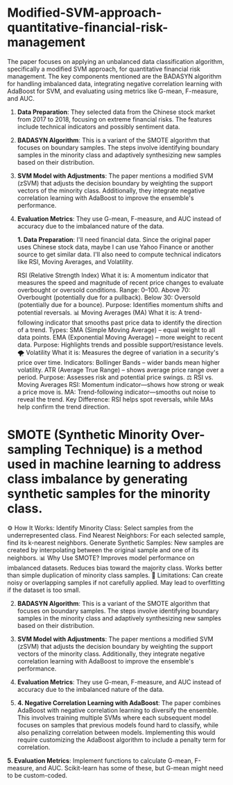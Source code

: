 # Modified-SVM-approach-quantitative-financial-risk-management
The paper focuses on applying an unbalanced data classification algorithm, specifically a modified SVM approach, for quantitative financial risk management. The key components mentioned are the BADASYN algorithm for handling imbalanced data, integrating negative correlation learning with AdaBoost for SVM, and evaluating using metrics like G-mean, F-measure, and AUC.

1. **Data Preparation**: They selected data from the Chinese stock market from 2017 to 2018, focusing on extreme financial risks. The features include technical indicators and possibly sentiment data.
2.  **BADASYN Algorithm**: This is a variant of the SMOTE algorithm that focuses on boundary samples. The steps involve identifying boundary samples in the minority class and adaptively synthesizing new samples based on their distribution.
3.   **SVM Model with Adjustments**: The paper mentions a modified SVM (zSVM) that adjusts the decision boundary by weighting the support vectors of the minority class. Additionally, they integrate negative correlation learning with AdaBoost to improve the ensemble's performance.
4. **Evaluation Metrics**: They use G-mean, F-measure, and AUC instead of accuracy due to the imbalanced nature of the data.



   **1. Data Preparation**: I'll need financial data. Since the original paper uses Chinese stock data, maybe I can use Yahoo Finance or another source to get similar data. I'll also need to compute technical indicators like RSI, Moving Averages, and Volatility.

   RSI (Relative Strength Index)
What it is: A momentum indicator that measures the speed and magnitude of recent price changes to evaluate overbought or oversold conditions.
Range: 0–100.
Above 70: Overbought (potentially due for a pullback).
Below 30: Oversold (potentially due for a bounce).
Purpose: Identifies momentum shifts and potential reversals.
📊 Moving Averages (MA)
What it is: A trend-following indicator that smooths past price data to identify the direction of a trend.
Types:
SMA (Simple Moving Average) – equal weight to all data points.
EMA (Exponential Moving Average) – more weight to recent data.
Purpose: Highlights trends and possible support/resistance levels.
🌪️ Volatility
What it is: Measures the degree of variation in a security's price over time.
Indicators:
Bollinger Bands – wider bands mean higher volatility.
ATR (Average True Range) – shows average price range over a period.
Purpose: Assesses risk and potential price swings.
⚖️ RSI vs. Moving Averages
RSI: Momentum indicator—shows how strong or weak a price move is.
MA: Trend-following indicator—smooths out noise to reveal the trend.
Key Difference: RSI helps spot reversals, while MAs help confirm the trend direction.


# SMOTE (Synthetic Minority Over-sampling Technique) is a method used in machine learning to address class imbalance by generating synthetic samples for the minority class.

⚙️ How It Works:
Identify Minority Class: Select samples from the underrepresented class.
Find Nearest Neighbors: For each selected sample, find its k-nearest neighbors.
Generate Synthetic Samples: New samples are created by interpolating between the original sample and one of its neighbors.
📊 Why Use SMOTE?
Improves model performance on imbalanced datasets.
Reduces bias toward the majority class.
Works better than simple duplication of minority class samples.
🚨 Limitations:
Can create noisy or overlapping samples if not carefully applied.
May lead to overfitting if the dataset is too small.


2. **BADASYN Algorithm**: This is a variant of the SMOTE algorithm that focuses on boundary samples. The steps involve identifying boundary samples in the minority class and adaptively synthesizing new samples based on their distribution.

3. **SVM Model with Adjustments**: The paper mentions a modified SVM (zSVM) that adjusts the decision boundary by weighting the support vectors of the minority class. Additionally, they integrate negative correlation learning with AdaBoost to improve the ensemble's performance.

4. **Evaluation Metrics**: They use G-mean, F-measure, and AUC instead of accuracy due to the imbalanced nature of the data.

5. **4. Negative Correlation Learning with AdaBoost**: The paper combines AdaBoost with negative correlation learning to diversify the ensemble. This involves training multiple SVMs where each subsequent model focuses on samples that previous models found hard to classify, while also penalizing correlation between models. Implementing this would require customizing the AdaBoost algorithm to include a penalty term for correlation.

**5. Evaluation Metrics**: Implement functions to calculate G-mean, F-measure, and AUC. Scikit-learn has some of these, but G-mean might need to be custom-coded.
        
